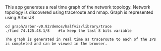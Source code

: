 This app generates a real time graph of the network topology.
Network topology is discovered using traceroute and nmap.
Graph is represented using ArborJS

	cd graph/arbor-v0.92/demos/halfviz/library/trace
	./find 74.125.48.1/8	#to keep the last 8 bits variable
	
	The graph is generated in real time as traceroute to each of the IPs is completed and can be viewed in the browser.
